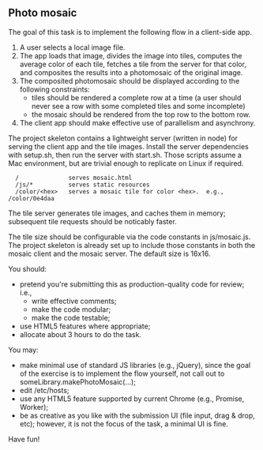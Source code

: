 Photo mosaic
------------

The goal of this task is to implement the following flow in a client-side app.

1. A user selects a local image file.
2. The app loads that image, divides the image into tiles, computes the average color of each tile, fetches a tile from the server for that color, and composites the results into a photomosaic of the original image.
3. The composited photomosaic should be displayed according to the following constraints:
   - tiles should be rendered a complete row at a time (a user should never see a row with some completed tiles and some incomplete)
   - the mosaic should be rendered from the top row to the bottom row.
4. The client app should make effective use of parallelism and asynchrony.

The project skeleton contains a lightweight server (written in node) for serving the client app and the tile images.  Install the server dependencies with setup.sh, then run the server with start.sh.  Those scripts assume a Mac environment, but are trivial enough to replicate on Linux if required.

```
  /              serves mosaic.html
  /js/*          serves static resources
  /color/<hex>   serves a mosaic tile for color <hex>.  e.g., /color/0e4daa
```

The tile server generates tile images, and caches them in memory; subsequent tile requests should be noticably faster.

The tile size should be configurable via the code constants in js/mosaic.js. The project skeleton is already set up to include those constants in both the mosaic client and the mosaic server.  The default size is 16x16.

You should:
 - pretend you're submitting this as production-quality code for review; i.e.,
   - write effective comments; 
   - make the code modular;
   - make the code testable;
 - use HTML5 features where appropriate;
 - allocate about 3 hours to do the task.

You may:
 - make minimal use of standard JS libraries (e.g., jQuery), since the goal of
   the exercise is to implement the flow yourself, not call out to
   someLibrary.makePhotoMosaic(...);
 - edit /etc/hosts;
 - use any HTML5 feature supported by current Chrome (e.g., Promise, Worker);
 - be as creative as you like with the submission UI (file input, drag & drop,
   etc); however, it is not the focus of the task, a minimal UI is fine.

Have fun!
